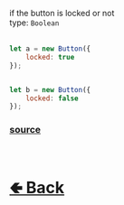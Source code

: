 if the button is locked or not<br>
type: `Boolean`<br>
<br>

```js
let a = new Button({
    locked: true
});


let b = new Button({
    locked: false
});
```

### [source](https://github.com/paigeroid/noscord.js/blob/main/src/Services/ComponentService/components/Button.js)

<br> <h1> [🢀 Back](https://github.com/paigeroid/noscord.js/wiki/Components.Button) </h1>